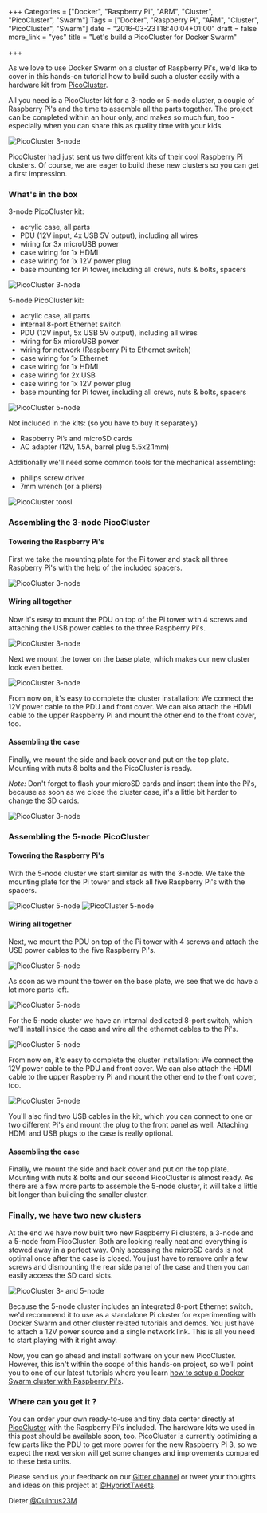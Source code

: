 +++
Categories = ["Docker", "Raspberry Pi", "ARM", "Cluster", "PicoCluster", "Swarm"]
Tags = ["Docker", "Raspberry Pi", "ARM", "Cluster", "PicoCluster", "Swarm"]
date = "2016-03-23T18:40:04+01:00"
draft = false
more_link = "yes"
title = "Let's build a PicoCluster for Docker Swarm"

+++

As we love to use Docker Swarm on a cluster of Raspberry Pi's, we'd like to cover
in this hands-on tutorial how to build such a cluster easily with a hardware kit
from [PicoCluster](http://picocluster.com).

All you need is a PicoCluster kit for a 3-node or 5-node cluster, a couple of
Raspberry Pi's and the time to assemble all the parts together. The project can be
completed within an hour only, and makes so much fun, too - especially when you can
share this as quality time with your kids.

![PicoCluster 3-node](/images/picocluster-kits/picocluster-3node-pdu-tower.jpg)

<!--more-->

PicoCluster had just sent us two different kits of their cool Raspberry Pi
clusters. Of course, we are eager to build these new clusters so you can get a first impression.


### What's in the box

3-node PicoCluster kit:

* acrylic case, all parts
* PDU (12V input, 4x USB 5V output), including all wires
* wiring for 3x microUSB power
* case wiring for 1x HDMI
* case wiring for 1x 12V power plug
* base mounting for Pi tower, including all crews, nuts & bolts, spacers

![PicoCluster 3-node](/images/picocluster-kits/picocluster-3node-parts.jpg)

5-node PicoCluster kit:

* acrylic case, all parts
* internal 8-port Ethernet switch
* PDU (12V input, 5x USB 5V output), including all wires
* wiring for 5x microUSB power
* wiring for network (Raspberry Pi to Ethernet switch)
* case wiring for 1x Ethernet
* case wiring for 1x HDMI
* case wiring for 2x USB
* case wiring for 1x 12V power plug
* base mounting for Pi tower, including all crews, nuts & bolts, spacers

![PicoCluster 5-node](/images/picocluster-kits/picocluster-5node-parts.jpg)

Not included in the kits: (so you have to buy it separately)

* Raspberry Pi’s and microSD cards
* AC adapter (12V, 1.5A, barrel plug 5.5x2.1mm)

Additionally we'll need some common tools for the mechanical assembling:

* philips screw driver
* 7mm wrench (or a pliers)

![PicoCluster toosl](/images/picocluster-kits/tools-screwdriver-wrench.jpg)


### Assembling the 3-node PicoCluster

#### Towering the Raspberry Pi's

First we take the mounting plate for the Pi tower and stack all
three Raspberry Pi's with the help of the included spacers.

![PicoCluster 3-node](/images/picocluster-kits/picocluster-3node-pi-tower.jpg)

#### Wiring all together

Now it's easy to mount the PDU on top of the Pi tower with 4 screws and attaching
the USB power cables to the three Raspberry Pi's.

![PicoCluster 3-node](/images/picocluster-kits/picocluster-3node-pdu-tower2.jpg)

Next we mount the tower on the base plate, which makes our new cluster look even better.

![PicoCluster 3-node](/images/picocluster-kits/picocluster-3node-base-tower.jpg)

From now on, it's easy to complete the cluster installation: We connect
the 12V power cable to the PDU and front cover. We can also attach the HDMI cable
to the upper Raspberry Pi and mount the other end to the front cover, too.

#### Assembling the case

Finally, we mount the side and back cover and put on the top plate.
Mounting with nuts & bolts and the PicoCluster is ready.

*Note:* Don't forget to flash your microSD cards and insert them into the Pi's,
because as soon as we close the cluster case, it's a little bit harder to change
the SD cards.

![PicoCluster 3-node](/images/picocluster-kits/picocluster-3node-completed.jpg)


### Assembling the 5-node PicoCluster

#### Towering the Raspberry Pi's

With the 5-node cluster we start similar as with the 3-node. We take
the mounting plate for the Pi tower and stack all five Raspberry Pi's with the
spacers.

![PicoCluster 5-node](/images/picocluster-kits/picocluster-5node-pi-tower.jpg)
![PicoCluster 5-node](/images/picocluster-kits/picocluster-5node-pi-tower2.jpg)

#### Wiring all together

Next, we mount the PDU on top of the Pi tower with 4 screws and attach
the USB power cables to the five Raspberry Pi's.

![PicoCluster 5-node](/images/picocluster-kits/picocluster-5node-pdu-tower.jpg)

As soon as we mount the tower on the base plate, we see that we do have a lot more
parts left.

![PicoCluster 5-node](/images/picocluster-kits/picocluster-5node-base-tower.jpg)

For the 5-node cluster we have an internal dedicated 8-port switch, which we'll
install inside the case and wire all the ethernet cables to the Pi's.

![PicoCluster 5-node](/images/picocluster-kits/picocluster-5node-ethernet-switch.jpg)

From now on, it's easy to complete the cluster installation: We connect
the 12V power cable to the PDU and front cover. We can also attach the HDMI cable
to the upper Raspberry Pi and mount the other end to the front cover, too.

![PicoCluster 5-node](/images/picocluster-kits/picocluster-5node-switch-tower.jpg)

You'll also find two USB cables in the kit, which you can connect to one or two
different Pi's and mount the plug to the front panel as well. Attaching HDMI and USB
plugs to the case is really optional.

#### Assembling the case

Finally, we mount the side and back cover and put on the top plate.
Mounting with nuts & bolts and our second PicoCluster is almost ready. As there are a
few more parts to assemble the 5-node cluster, it will take a little bit longer than
building the smaller cluster.


### Finally, we have two new clusters

At the end we have now built two new Raspberry Pi clusters, a 3-node and a 5-node
from PicoCluster. Both are looking really neat and everything is stowed away in
a perfect way. Only accessing the microSD cards is not optimal once after the case
is closed. You just have to remove only a few screws and dismounting the rear side
panel of the case and then you can easily access the SD card slots.

![PicoCluster 3- and 5-node](/images/picocluster-kits/picocluster-3node-and-5node-cluster.jpg)

Because the 5-node cluster includes an integrated 8-port Ethernet switch, we'd recommend
it to use as a standalone Pi cluster for experimenting with Docker Swarm and other
cluster related tutorials and demos. You just have to attach a 12V power source and
a single network link. This is all you need to start playing with it right away.

Now, you can go ahead and install software on your new PicoCluster.
However, this isn't within the scope of this hands-on project, so we'll point you to one of our
latest tutorials where you learn [how to setup a Docker Swarm cluster with Raspberry Pi's](https://blog.hypriot.com/post/how-to-setup-rpi-docker-swarm/).


### Where can you get it ?

You can order your own ready-to-use and tiny data center directly at [PicoCluster](http://picocluster.com)
with the Raspberry Pi's included. The hardware kits we used in this post should be available soon, too.
PicoCluster is currently optimizing a few parts like the PDU to get more power for the new Raspberry Pi 3,
so we expect the next version will get some changes and improvements compared to these
beta units.


Please send us your feedback on our [Gitter channel](https://gitter.im/hypriot/talk) or tweet your thoughts and ideas on this project at [@HypriotTweets](https://twitter.com/HypriotTweets).

Dieter [@Quintus23M](https://twitter.com/Quintus23M)
